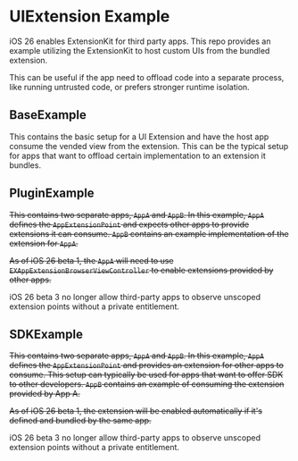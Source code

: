 # UIExtension Example

iOS 26 enables ExtensionKit for third party apps. This repo provides an example utilizing the ExtensionKit to host custom UIs from the bundled extension.

This can be useful if the app need to offload code into a separate process, like running untrusted code, or prefers stronger runtime isolation.

## BaseExample

This contains the basic setup for a UI Extension and have the host app consume the vended view from the extension. This can be the typical setup for apps that want to offload certain implementation to an extension it bundles.

## PluginExample

~~This contains two separate apps, `AppA` and `AppB`. In this example, `AppA` defines the `AppExtensionPoint` and expects other apps to provide extensions it can consume. `AppB` contains an example implementation of the extension for `AppA`.~~

~~As of iOS 26 beta 1, the `AppA` will need to use `EXAppExtensionBrowserViewController` to enable extensions provided by other apps.~~

iOS 26 beta 3 no longer allow third-party apps to observe unscoped extension points without a private entitlement.

## SDKExample

~~This contains two separate apps, `AppA` and `AppB`. In this example, `AppA` defines the `AppExtensionPoint` and provides an extension for other apps to consume. This setup can typically be used for apps that want to offer SDK to other developers. `AppB` contains an example of consuming the extension provided by App A.~~

~~As of iOS 26 beta 1, the extension will be enabled automatically if it's defined and bundled by the same app.~~

iOS 26 beta 3 no longer allow third-party apps to observe unscoped extension points without a private entitlement.

